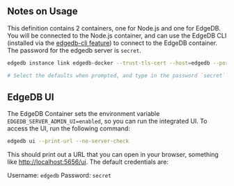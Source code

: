 ## Notes on Usage

This definition contains 2 containers, one for Node.js and one for EdgeDB. You will be connected to the Node.js container, and can use the EdgeDB CLI (installed via the [edgedb-cli feature](https://github.com/joshuanianji/devcontainer-features/tree/main/src/edgedb-cli)) to connect to the EdgeDB container. The password for the edgedb server is `secret`.

```bash
edgedb instance link edgedb-docker --trust-tls-cert --host=edgedb --port=5656 --password

# Select the defaults when prompted, and type in the password `secret` when prompted
```

## EdgeDB UI

The EdgeDB Container sets the environment variable `EDGEDB_SERVER_ADMIN_UI=enabled`, so you can run the integrated UI. To access the UI, run the following command:

```bash
edgedb ui --print-url --no-server-check
```

This should print out a URL that you can open in your browser, something like [http://localhost:5656/ui](http://localhost:5656/ui). The default credentials are:

Username: `edgedb`
Password: `secret`
